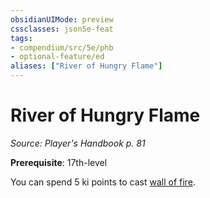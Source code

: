 ```yaml
---
obsidianUIMode: preview
cssclasses: json5e-feat
tags:
- compendium/src/5e/phb
- optional-feature/ed
aliases: ["River of Hungry Flame"]
---
```

# River of Hungry Flame
*Source: Player's Handbook p. 81*  

**Prerequisite**: 17th-level

You can spend 5 ki points to cast [wall of fire](wall-of-fire.md).